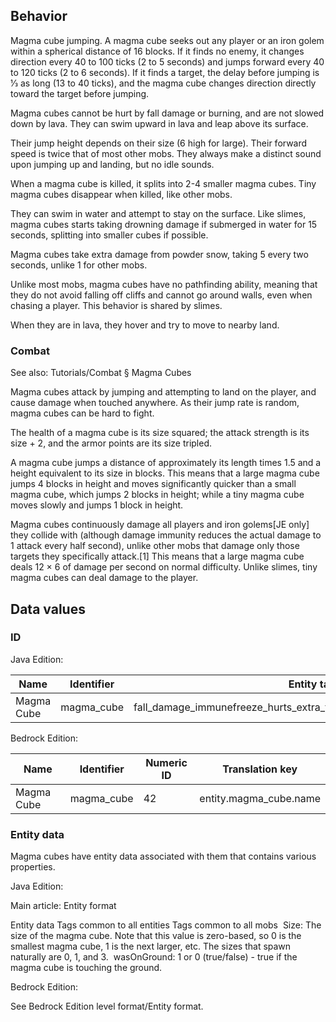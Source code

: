 ## Behavior
Magma cube jumping.
A magma cube seeks out any player or an iron golem within a spherical distance of 16 blocks. If it finds no enemy, it changes direction every 40 to 100 ticks (2 to 5 seconds) and jumps forward every 40 to 120 ticks (2 to 6 seconds). If it finds a target, the delay before jumping is 1⁄3 as long (13 to 40 ticks), and the magma cube changes direction directly toward the target before jumping.

Magma cubes cannot be hurt by fall damage or burning, and are not slowed down by lava. They can swim upward in lava and leap above its surface. 

Their jump height depends on their size (6 high for large). Their forward speed is twice that of most other mobs. They always make a distinct sound upon jumping up and landing, but no idle sounds.

When a magma cube is killed, it splits into 2-4 smaller magma cubes. Tiny magma cubes disappear when killed, like other mobs.

They can swim in water and attempt to stay on the surface. Like slimes, magma cubes starts taking drowning damage if submerged in water for 15 seconds, splitting into smaller cubes if possible.

Magma cubes take extra damage from powder snow, taking 5 every two seconds, unlike 1 for other mobs.

Unlike most mobs, magma cubes have no pathfinding ability, meaning that they do not avoid falling off cliffs and cannot go around walls, even when chasing a player. This behavior is shared by slimes.

When they are in lava, they hover and try to move to nearby land.

### Combat
See also: Tutorials/Combat § Magma Cubes

Magma cubes attack by jumping and attempting to land on the player, and cause damage when touched anywhere. As their jump rate is random, magma cubes can be hard to fight.

The health of a magma cube is its size squared; the attack strength is its size + 2, and the armor points are its size tripled.

A magma cube jumps a distance of approximately its length times 1.5 and a height equivalent to its size in blocks. This means that a large magma cube jumps 4 blocks in height and moves significantly quicker than a small magma cube, which jumps 2 blocks in height; while a tiny magma cube moves slowly and jumps 1 block in height.

Magma cubes continuously damage all players and iron golems‌[JE  only] they collide with (although damage immunity reduces the actual damage to 1 attack every half second), unlike other mobs that damage only those targets they specifically attack.[1] This means that a large magma cube deals 12 × 6 of damage per second on normal difficulty. Unlike slimes, tiny magma cubes can deal damage to the player.

## Data values
### ID
Java Edition:

| Name       | Identifier | Entity tags                                                              | Translation key             |
|------------|------------|--------------------------------------------------------------------------|-----------------------------|
| Magma Cube | magma_cube | fall_damage_immunefreeze_hurts_extra_typesfrog_foodnon_controlling_rider | entity.minecraft.magma_cube |

Bedrock Edition:

| Name       | Identifier | Numeric ID | Translation key        |
|------------|------------|------------|------------------------|
| Magma Cube | magma_cube | 42         | entity.magma_cube.name |

### Entity data
Magma cubes have entity data associated with them that contains various properties.

Java Edition:

Main article: Entity format

 Entity data
Tags common to all entities
Tags common to all mobs
 Size: The size of the magma cube. Note that this value is zero-based, so 0 is the smallest magma cube, 1 is the next larger, etc. The sizes that spawn naturally are 0, 1, and 3.
 wasOnGround: 1 or 0 (true/false) - true if the magma cube is touching the ground.

Bedrock Edition:

See Bedrock Edition level format/Entity format.

